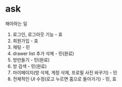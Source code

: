 # ask
해아하는 일 
1. 로그인, 로그아웃 기능 - 효
2. 회원가입 - 효
3. 채팅 - 민
4. drawer list 추가 삭제 - 민(완료)
5. 방만들기 - 민(완료)
6. 방 검색 - 민(완료)
7. 마이페이지(방 삭제, 계정 삭제, 프로필 사진 바꾸기) - 민
8. 전체적인 UI 수정(로고 누르면 홈으로 돌아가기) - 민, 효
